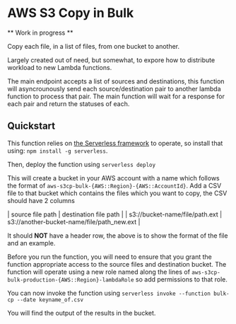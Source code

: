 # AWS S3 Copy in Bulk

** Work in progress **

Copy each file, in a list of files, from one bucket to another.

Largely created out of need, but somewhat, to expore how to distribute workload
to new Lambda functions.

The main endpoint accepts a list of sources and destinations, this function will
asyncrounously send each source/destination pair to another  lambda function to
process that pair. The main function will wait for a response for each pair
and return the statuses of each.


## Quickstart
This function relies on [the Serverless framework](http://serverless.com) to
operate, so install that using: `npm install -g serverless`.

Then, deploy the function using `serverless deploy`

This will create a bucket in your AWS account with a name which follows the
format of `aws-s3cp-bulk-{AWS::Region}-{AWS::AccountId}`. Add a CSV file to that bucket
which contains the files which you want to copy, the CSV should have 2 columns

| source file path | destination file path |
| s3://bucket-name/file/path.ext | s3://another-bucket-name/file/path_new.ext |

It should **NOT** have a header row, the above is to show the format of the file
and an example.

Before you run the function, you will need to ensure that you grant the function
appropriate access to the source files and destination bucket. The function will
operate using a new role named along the lines of 
`aws-s3cp-bulk-production-{AWS::Region}-lambdaRole`
so add permissions to that role.

You can now invoke the function using `serverless invoke --function bulk-cp --date keyname_of.csv`

You will find the output of the results in the bucket.
